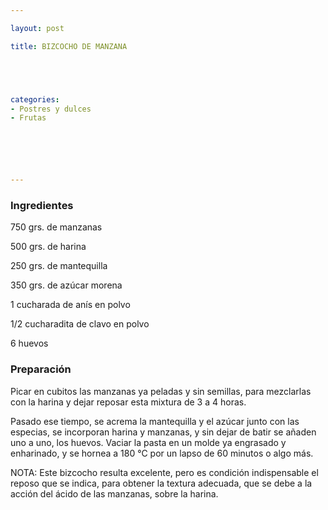 ```yaml
---

layout: post

title: BIZCOCHO DE MANZANA





categories:
- Postres y dulces
- Frutas






---
```


<h3>Ingredientes</h3>

750 grs. de manzanas

500 grs. de harina

250 grs. de mantequilla

350 grs. de azúcar morena

1 cucharada de anís en polvo

1/2 cucharadita de clavo en polvo

6 huevos

<h3>Preparación</h3>

Picar en cubitos las manzanas ya peladas y sin semillas, para mezclarlas con la harina y dejar reposar esta mixtura de 3 a 4 horas.

Pasado ese tiempo, se acrema la mantequilla y el azúcar junto con las especias, se incorporan harina y manzanas, y sin dejar de batir se añaden uno a uno, los huevos. Vaciar la pasta en un molde ya engrasado y enharinado, y se hornea a 180 °C por un lapso de 60 minutos o algo más.

NOTA: Este bizcocho resulta excelente, pero es condición indispensable el reposo que se indica, para obtener la textura adecuada, que se debe a la acción del ácido de las manzanas, sobre la harina.